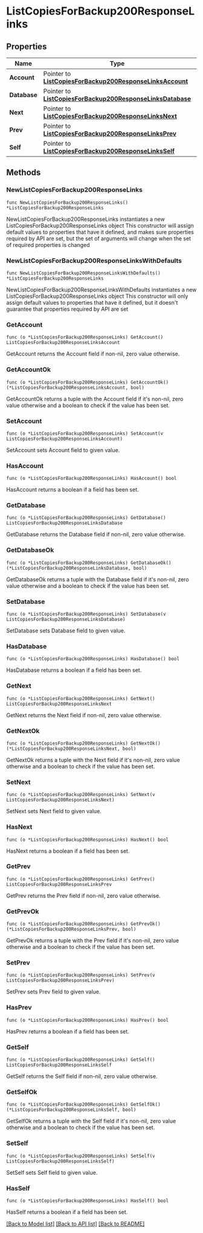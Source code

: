 # ListCopiesForBackup200ResponseLinks

## Properties

Name | Type | Description | Notes
------------ | ------------- | ------------- | -------------
**Account** | Pointer to [**ListCopiesForBackup200ResponseLinksAccount**](ListCopiesForBackup200ResponseLinksAccount.md) |  | [optional] 
**Database** | Pointer to [**ListCopiesForBackup200ResponseLinksDatabase**](ListCopiesForBackup200ResponseLinksDatabase.md) |  | [optional] 
**Next** | Pointer to [**ListCopiesForBackup200ResponseLinksNext**](ListCopiesForBackup200ResponseLinksNext.md) |  | [optional] 
**Prev** | Pointer to [**ListCopiesForBackup200ResponseLinksPrev**](ListCopiesForBackup200ResponseLinksPrev.md) |  | [optional] 
**Self** | Pointer to [**ListCopiesForBackup200ResponseLinksSelf**](ListCopiesForBackup200ResponseLinksSelf.md) |  | [optional] 

## Methods

### NewListCopiesForBackup200ResponseLinks

`func NewListCopiesForBackup200ResponseLinks() *ListCopiesForBackup200ResponseLinks`

NewListCopiesForBackup200ResponseLinks instantiates a new ListCopiesForBackup200ResponseLinks object
This constructor will assign default values to properties that have it defined,
and makes sure properties required by API are set, but the set of arguments
will change when the set of required properties is changed

### NewListCopiesForBackup200ResponseLinksWithDefaults

`func NewListCopiesForBackup200ResponseLinksWithDefaults() *ListCopiesForBackup200ResponseLinks`

NewListCopiesForBackup200ResponseLinksWithDefaults instantiates a new ListCopiesForBackup200ResponseLinks object
This constructor will only assign default values to properties that have it defined,
but it doesn't guarantee that properties required by API are set

### GetAccount

`func (o *ListCopiesForBackup200ResponseLinks) GetAccount() ListCopiesForBackup200ResponseLinksAccount`

GetAccount returns the Account field if non-nil, zero value otherwise.

### GetAccountOk

`func (o *ListCopiesForBackup200ResponseLinks) GetAccountOk() (*ListCopiesForBackup200ResponseLinksAccount, bool)`

GetAccountOk returns a tuple with the Account field if it's non-nil, zero value otherwise
and a boolean to check if the value has been set.

### SetAccount

`func (o *ListCopiesForBackup200ResponseLinks) SetAccount(v ListCopiesForBackup200ResponseLinksAccount)`

SetAccount sets Account field to given value.

### HasAccount

`func (o *ListCopiesForBackup200ResponseLinks) HasAccount() bool`

HasAccount returns a boolean if a field has been set.

### GetDatabase

`func (o *ListCopiesForBackup200ResponseLinks) GetDatabase() ListCopiesForBackup200ResponseLinksDatabase`

GetDatabase returns the Database field if non-nil, zero value otherwise.

### GetDatabaseOk

`func (o *ListCopiesForBackup200ResponseLinks) GetDatabaseOk() (*ListCopiesForBackup200ResponseLinksDatabase, bool)`

GetDatabaseOk returns a tuple with the Database field if it's non-nil, zero value otherwise
and a boolean to check if the value has been set.

### SetDatabase

`func (o *ListCopiesForBackup200ResponseLinks) SetDatabase(v ListCopiesForBackup200ResponseLinksDatabase)`

SetDatabase sets Database field to given value.

### HasDatabase

`func (o *ListCopiesForBackup200ResponseLinks) HasDatabase() bool`

HasDatabase returns a boolean if a field has been set.

### GetNext

`func (o *ListCopiesForBackup200ResponseLinks) GetNext() ListCopiesForBackup200ResponseLinksNext`

GetNext returns the Next field if non-nil, zero value otherwise.

### GetNextOk

`func (o *ListCopiesForBackup200ResponseLinks) GetNextOk() (*ListCopiesForBackup200ResponseLinksNext, bool)`

GetNextOk returns a tuple with the Next field if it's non-nil, zero value otherwise
and a boolean to check if the value has been set.

### SetNext

`func (o *ListCopiesForBackup200ResponseLinks) SetNext(v ListCopiesForBackup200ResponseLinksNext)`

SetNext sets Next field to given value.

### HasNext

`func (o *ListCopiesForBackup200ResponseLinks) HasNext() bool`

HasNext returns a boolean if a field has been set.

### GetPrev

`func (o *ListCopiesForBackup200ResponseLinks) GetPrev() ListCopiesForBackup200ResponseLinksPrev`

GetPrev returns the Prev field if non-nil, zero value otherwise.

### GetPrevOk

`func (o *ListCopiesForBackup200ResponseLinks) GetPrevOk() (*ListCopiesForBackup200ResponseLinksPrev, bool)`

GetPrevOk returns a tuple with the Prev field if it's non-nil, zero value otherwise
and a boolean to check if the value has been set.

### SetPrev

`func (o *ListCopiesForBackup200ResponseLinks) SetPrev(v ListCopiesForBackup200ResponseLinksPrev)`

SetPrev sets Prev field to given value.

### HasPrev

`func (o *ListCopiesForBackup200ResponseLinks) HasPrev() bool`

HasPrev returns a boolean if a field has been set.

### GetSelf

`func (o *ListCopiesForBackup200ResponseLinks) GetSelf() ListCopiesForBackup200ResponseLinksSelf`

GetSelf returns the Self field if non-nil, zero value otherwise.

### GetSelfOk

`func (o *ListCopiesForBackup200ResponseLinks) GetSelfOk() (*ListCopiesForBackup200ResponseLinksSelf, bool)`

GetSelfOk returns a tuple with the Self field if it's non-nil, zero value otherwise
and a boolean to check if the value has been set.

### SetSelf

`func (o *ListCopiesForBackup200ResponseLinks) SetSelf(v ListCopiesForBackup200ResponseLinksSelf)`

SetSelf sets Self field to given value.

### HasSelf

`func (o *ListCopiesForBackup200ResponseLinks) HasSelf() bool`

HasSelf returns a boolean if a field has been set.


[[Back to Model list]](../README.md#documentation-for-models) [[Back to API list]](../README.md#documentation-for-api-endpoints) [[Back to README]](../README.md)


